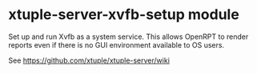 # xtuple-server-xvfb-setup module

Set up and run Xvfb as a system service. This allows OpenRPT to render reports
even if there is no GUI environment available to OS users.

See https://github.com/xtuple/xtuple-server/wiki
